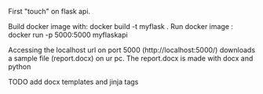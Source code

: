 First "touch" on flask api.

Build docker image with:
    docker build -t myflask .
Run docker image :
    docker run -p 5000:5000 myflaskapi

Accessing the localhost url on port 5000 (http://localhost:5000/) downloads a sample file (report.docx) on ur pc. The report.docx is made with docx and python

TODO
add docx templates and jinja tags